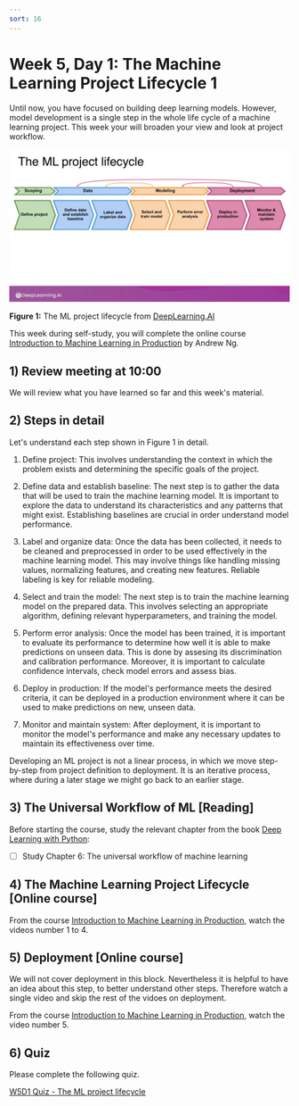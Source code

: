 ```yaml
---
sort: 16
---
```


# Week 5, Day 1: The Machine Learning Project Lifecycle 1

Until now, you have focused on building deep learning models. However, model development is a single step in the whole life cycle of a machine learning project. This week your will broaden your view and look at project workflow.

<img src="./images/lifecycle.png" width="800">

**Figure 1:** The ML project lifecycle from [DeepLearning.AI](https://www.deeplearning.ai/)


This week during self-study, you will complete the online course [Introduction to Machine Learning in Production](https://youtube.com/playlist?list=PLkDaE6sCZn6GMoA0wbpJLi3t34Gd8l0aK) by Andrew Ng.

## 1) Review meeting at 10:00

We will review what you have learned so far and this week's material.

## 2) Steps in detail

Let's understand each step shown in Figure 1 in detail.

1. Define project: This involves understanding the context in which the problem exists and determining the specific goals of the project.

2. Define data and establish baseline: The next step is to gather the data that will be used to train the machine learning model. It is important to explore the data to understand its characteristics and any patterns that might exist. Establishing baselines are crucial in order understand model performance.

3. Label and organize data: Once the data has been collected, it needs to be cleaned and preprocessed in order to be used effectively in the machine learning model. This may involve things like handling missing values, normalizing features, and creating new features. Reliable labeling is key for reliable modeling.

4. Select and train the model: The next step is to train the machine learning model on the prepared data. This involves selecting an appropriate algorithm, defining relevant hyperparameters, and training the model.

5. Perform error analysis:  Once the model has been trained, it is important to evaluate its performance to determine how well it is able to make predictions on unseen data. This is done by assesing its discrimination and calibration performance. Moreover, it is important to calculate confidence intervals, check model errors and assess bias.

6. Deploy in production: If the model's performance meets the desired criteria, it can be deployed in a production environment where it can be used to make predictions on new, unseen data.

7. Monitor and maintain system: After deployment, it is important to monitor the model's performance and make any necessary updates to maintain its effectiveness over time.

Developing an ML project is not a linear process, in which we move step-by-step from project definition to deployment. It is an iterative process, where during a later stage we might go back to an earlier stage.

## 3) The Universal Workflow of ML [Reading]

Before starting the course, study the relevant chapter from the book [Deep Learning with Python](https://www.manning.com/books/deep-learning-with-python-second-edition):
- [ ] Study Chapter 6: The universal workflow of machine learning

## 4) The Machine Learning Project Lifecycle [Online course]

From the course [Introduction to Machine Learning in Production](https://youtube.com/playlist?list=PLkDaE6sCZn6GMoA0wbpJLi3t34Gd8l0aK), watch the videos number 1 to 4.

## 5) Deployment [Online course]

We will not cover deployment in this block. Nevertheless it is helpful to have an idea about this step, to better understand other steps. Therefore watch a single video and skip the rest of the vidoes on deployment.

From the course [Introduction to Machine Learning in Production](https://youtube.com/playlist?list=PLkDaE6sCZn6GMoA0wbpJLi3t34Gd8l0aK), watch the video number 5.

## 6) Quiz

Please complete the following quiz.

[W5D1 Quiz - The ML project lifecycle](https://forms.office.com/e/uqnxkGS9i2)
